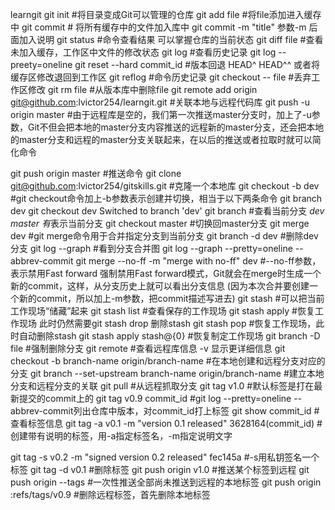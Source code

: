 learngit
git init   #将目录变成Git可以管理的仓库
git add file #将file添加进入缓存中
git commit   # 将所有缓存中的文件加入库中 git commit -m "title" 参数-m 后面加入说明
git status  #命令查看结果 可以掌握仓库的当前状态
git diff file   #查看未加入缓存，工作区中文件的修改状态
git log   #查看历史记录  git log --preety=oneline
git reset --hard commit_id #版本回退 HEAD^ HEAD^^ 或者将缓存区修改退回到工作区
git reflog   #命令历史记录
git checkout -- file   #丢弃工作区修改
git rm file    #从版本库中删除file
git remote add origin git@github.com:lvictor254/learngit.git #关联本地与远程代码库 
git push -u origin master  #由于远程库是空的，我们第一次推送master分支时，加上了-u参数，Git不但会把本地的master分支内容推送的远程新的master分支，还会把本地的master分支和远程的master分支关联起来，在以后的推送或者拉取时就可以简化命令

git push origin master  #推送命令
git clone git@github.com:lvictor254/gitskills.git  #克隆一个本地库
git checkout -b dev  #git checkout命令加上-b参数表示创建并切换，相当于以下两条命令
git branch dev
git checkout dev
Switched to branch 'dev'
git branch  #查看当前分支  *dev  master  有*表示当前分支
git checkout master  #切换回master分支
git merge dev  #git merge命令用于合并指定分支到当前分支
git branch -d dev   #删除dev分支
git log --graph  #看到分支合并图 git log --graph --pretty=oneline --abbrev-commit
git merge --no-ff -m "merge with no-ff" dev  #--no-ff参数，表示禁用Fast forward 强制禁用Fast forward模式，Git就会在merge时生成一个新的commit，这样，从分支历史上就可以看出分支信息 (因为本次合并要创建一个新的commit，所以加上-m参数，把commit描述写进去)
git stash   #可以把当前工作现场“储藏”起来
git stash list   #查看保存的工作现场
git stash apply  #恢复工作现场  此时仍然需要git stash drop 删除stash
git stash pop    #恢复工作现场，此时自动删除stash
git stash apply stash@{0}   #恢复制定工作现场
git branch -D file   #强制删除分支
git remote  #查看远程库信息  -v 显示更详细信息
git checkout -b branch-name origin/branch-name   #在本地创建和远程分支对应的分支
git branch --set-upstream branch-name origin/branch-name  #建立本地分支和远程分支的关联
git pull  #从远程抓取分支
git tag v1.0  #默认标签是打在最新提交的commit上的
git tag v0.9 commit_id  #git log --pretty=oneline --abbrev-commit列出仓库中版本，对commit_id打上标签
git show commit_id   #查看标签信息
git tag -a v0.1 -m "version 0.1 released" 3628164(commit_id)  #创建带有说明的标签，用-a指定标签名，-m指定说明文字

git tag -s v0.2 -m "signed version 0.2 released" fec145a  #-s用私钥签名一个标签
git tag -d v0.1   #删除标签
git push origin v1.0   #推送某个标签到远程
git push origin --tags   #一次性推送全部尚未推送到远程的本地标签
git push origin :refs/tags/v0.9   #删除远程标签，首先删除本地标签
